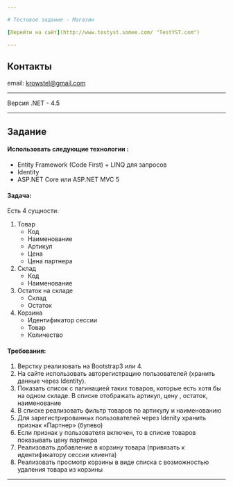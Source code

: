 ```yaml
---

# Тестовое задание - Магазин

[Перейти на сайт](http://www.testyst.somee.com/ "TestYST.com")

---
```


## Контакты

email: <krowstel@gmail.com>

---

Версия .NET - 4.5

---
## Задание
#### Использовать следующие технологии :
+ Entity Framework (Code First) + LINQ для запросов
+ Identity
+ ASP.NET Core или ASP.NET MVC 5
#### Задача:
Есть 4 сущности:
<ol>
  <li> Товар 
    <ul>
      <li> Код </li>
      <li> Наименование </li>
      <li> Артикул </li>
      <li> Цена </li>
      <li> Цена партнера </li>
    </ul>
  </li>
  <li> Склад 
    <ul>
      <li> Код </li>
      <li> Наименование </li>
    </ul>
  </li>
  <li> Остаток на складе
    <ul>
      <li> Склад </li>
      <li> Остаток </li>
    </ul>
  </li>
  <li> Корзина
    <ul>
      <li> Идентификатор сессии </li>
      <li> Товар </li>
      <li> Количество </li>
    </ul>  
  </li>
</ol>

#### Требования:
1. Верстку реализовать на Bootstrap3 или 4.
2. На сайте использовать авторегистрацию пользователей (хранить данные
через Identity).
3. Показать список с пагинацией таких товаров, которые есть хотя бы на одном
складе. В списке отображать артикул, цену , остаток, наименование
4. В списке реализовать фильтр товаров по артикулу и наименованию
5. Для зарегистрированных пользователей через Idenity хранить признак
«Партнер» (булево)
6. Если признак у пользователя включен, то в списке товаров показывать
цену партнера
7. Реализовать добавление в корзину товара (привязать к идентификатору
сессии клиента)
8. Реализовать просмотр корзины в виде списка с возможностью удаления
товара из корзины

---
